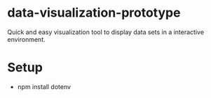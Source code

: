 # data-visualization-prototype
Quick and easy visualization tool to display data sets in a interactive environment.

# Setup
- npm install dotenv
